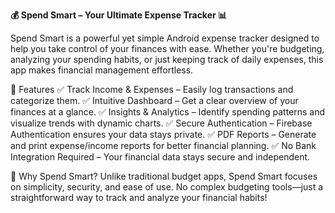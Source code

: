**💰 Spend Smart – Your Ultimate Expense Tracker 📊**

Spend Smart is a powerful yet simple Android expense tracker designed to help you take control of your finances with ease. Whether you're budgeting, analyzing your spending habits, or just keeping track of daily expenses, this app makes financial management effortless.

🚀 Features
✅ Track Income & Expenses – Easily log transactions and categorize them.
✅ Intuitive Dashboard – Get a clear overview of your finances at a glance.
✅ Insights & Analytics – Identify spending patterns and visualize trends with dynamic charts.
✅ Secure Authentication – Firebase Authentication ensures your data stays private.
✅ PDF Reports – Generate and print expense/income reports for better financial planning.
✅ No Bank Integration Required – Your financial data stays secure and independent.

🔐 Why Spend Smart?
Unlike traditional budget apps, Spend Smart focuses on simplicity, security, and ease of use. No complex budgeting tools—just a straightforward way to track and analyze your financial habits!
